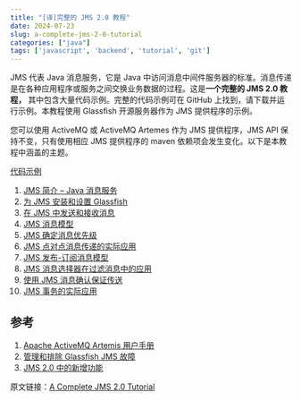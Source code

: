 ```yaml
---
title: "[译]完整的 JMS 2.0 教程"
date: 2024-07-23
slug: a-complete-jms-2-0-tutorial
categories: ["java"]
tags: ['javascript', 'backend', 'tutorial', 'git']
---
```


JMS 代表 Java 消息服务，它是 Java 中访问消息中间件服务器的标准。消息传递是在各种应用程序或服务之间交换业务数据的过程。这是**一个完整的 JMS 2.0 教程，** 其中包含大量代码示例。完整的代码示例可在 GitHub 上找到，请下载并运行示例。本教程使用 Glassfish 开源服务器作为 JMS 提供程序的示例。

您可以使用 ActiveMQ 或 ActiveMQ Artemes 作为 JMS 提供程序，JMS API 保持不变，只有使用相应 JMS 提供程序的 maven 依赖项会发生变化。以下是本教程中涵盖的主题。

[代码示例](https://github.com/jstobigdata/jms-parent-app)


1. [JMS 简介 – Java 消息服务](https://blog.chensoul.cc/posts/2024/07/23/jms-introduction-java-message-service/)
2. [为 JMS 安装和设置 Glassfish](https://blog.chensoul.cc/posts/2024/07/23/install-and-setup-glassfish-for-jms/)
3. [在 JMS 中发送和接收消息](https://blog.chensoul.cc/posts/2024/07/23/send-and-receive-message-in-jms/)
4. [JMS 消息模型](https://blog.chensoul.cc/posts/2024/07/23/jms-message-model/)
5. [JMS 确定消息优先级](https://blog.chensoul.cc/posts/2024/07/23/jms-prioritize-messages/)
6. [JMS 点对点消息传递的实际应用](https://blog.chensoul.cc/posts/2024/07/23/jms-point-to-point-messaging-in-action/)
7. [JMS 发布-订阅消息模型](https://blog.chensoul.cc/posts/2024/07/23/jms-pub-sub-messaging-model/)
8. [JMS 消息选择器在过滤消息中的应用](https://blog.chensoul.cc/posts/2024/07/23/jms-message-selectors-in-action-to-filter-messages/)
9. [使用 JMS 消息确认保证传送](https://blog.chensoul.cc/posts/2024/07/23/guaranteed-delivery-using-jms-message-acknowledgement/)
10. [JMS 事务的实际应用](https://blog.chensoul.cc/posts/2024/07/23/jms-transactions-in-action/)

## 参考

1. [Apache ActiveMQ Artemis 用户手册](https://activemq.apache.org/components/artemis/documentation/latest/)
2. [管理和排除 Glassfish JMS 故障](https://docs.oracle.com/cd/E19798-01/821-1751/abljw/index.html)
3. [JMS 2.0 中的新增功能](https://www.oracle.com/technical-resources/articles/java/jms20.html)



原文链接：[A Complete JMS 2.0 Tutorial](https://jstobigdata.com/jms/a-complete-jms-2-0-tutorial/)
